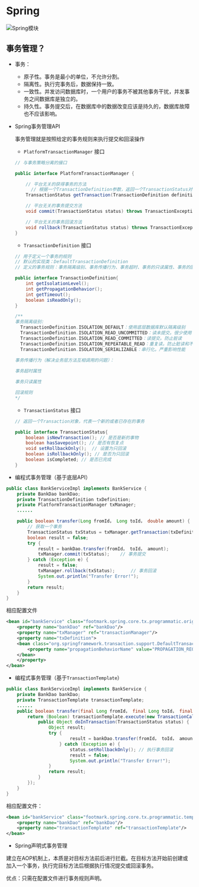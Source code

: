 # Spring

![Spring模块](/Users/eyreyoung/Desktop/Notes/Interview/img/Spring模块.png)

## 事务管理？

- 事务：

  - 原子性。事务是最小的单位，不允许分割。
  - 隔离性。执行完事务后，数据保持一致。
  - 一致性。并发访问数据库时，一个用户的事务不被其他事务干扰，并发事务之间数据库是独立的。
  - 持久性。事务提交后，在数据库中的数据改变应该是持久的，数据库故障也不应该影响。

- Spring事务管理API

  事务管理就是按照给定的事务规则来执行提交和回滚操作

  - `PlatformTransactionManager` 接口

  ```java
  // 与事务策略分离的接口
  
  public interface PlatformTransactionManager {
  
      // 平台无关的获得事务的方法
    	// 根据一个TransactionDefinition参数，返回一个TransactionStatus对象，可能是已存在的事务对象，也可能是新的事务对象
      TransactionStatus getTransaction(TransactionDefinition definition) throws TransactionException;
  
      // 平台无关的事务提交方法
      void commit(TransactionStatus status) throws TransactionException;
  
      // 平台无关的事务回滚方法
      void rollback(TransactionStatus status) throws TransactionException;
  }
  ```

  - `TransactionDefinition` 接口

  ```java
  // 用于定义一个事务的规则
  // 默认的实现类：DefaultTransactionDefinition
  // 定义的事务规则：事务隔离级别、事务传播行为、事务超时、事务的只读属性、事务的回滚规则
  
  public interface TransactionDefinition{
      int getIsolationLevel();
      int getPropagationBehavior();
      int getTimeout();
      boolean isReadOnly();
  }
  
  /**
  事务隔离级别:
  	TransactionDefinition.ISOLATION_DEFAULT：使用底层数据库默认隔离级别
  	TransactionDefinition.ISOLATION_READ_UNCOMMITTED：读未提交。很少使用
  	TransactionDefinition.ISOLATION_READ_COMMITTED：读提交。防止脏读
  	TransactionDefinition.ISOLATION_REPEATABLE_READ：重复读。防止脏读和不可重复读
  	TransactionDefinition.ISOLATION_SERIALIZABLE：串行化。严重影响性能
  	
  事务传播行为（解决业务层方法互相调用的问题）：
  
  事务超时属性
  
  事务只读属性
  
  回滚规则
  */
  ```

  - `TransactionStatus` 接口

  ```java
  // 返回一个Transaction对象，代表一个新的或者已存在的事务
  
  public interface TransactionStatus{
      boolean isNewTransaction(); // 是否是新的事物
      boolean hasSavepoint(); // 是否有恢复点
      void setRollbackOnly();  // 设置为只回滚
      boolean isRollbackOnly(); // 是否为只回滚
      boolean isCompleted; // 是否已完成
  }
  ```

- 编程式事务管理（基于底层API）

```java
public class BankServiceImpl implements BankService {
    private BankDao bankDao;
    private TransactionDefinition txDefinition;
    private PlatformTransactionManager txManager;
    ......

    public boolean transfer(Long fromId， Long toId， double amount) {
        // 获取一个事务
        TransactionStatus txStatus = txManager.getTransaction(txDefinition);
        boolean result = false;
        try {
            result = bankDao.transfer(fromId， toId， amount);
            txManager.commit(txStatus);    // 事务提交
        } catch (Exception e) {
            result = false;
            txManager.rollback(txStatus);      // 事务回滚
            System.out.println("Transfer Error!");
        }
        return result;
    }
}
```

相应配置文件

```XML
<bean id="bankService" class="footmark.spring.core.tx.programmatic.origin.BankServiceImpl">
    <property name="bankDao" ref="bankDao"/>
    <property name="txManager" ref="transactionManager"/>
    <property name="txDefinition">
    <bean class="org.springframework.transaction.support.DefaultTransactionDefinition">
        <property name="propagationBehaviorName" value="PROPAGATION_REQUIRED"/>
    </bean>
    </property>
</bean>
```

- 编程式事务管理（基于`TransactionTemplate`）

```java
public class BankServiceImpl implements BankService {
    private BankDao bankDao;
    private TransactionTemplate transactionTemplate;
    ......
    public boolean transfer(final Long fromId， final Long toId， final double amount) {
        return (Boolean) transactionTemplate.execute(new TransactionCallback(){ // 匿名内部类
            public Object doInTransaction(TransactionStatus status) {
                Object result;
                try {
                        result = bankDao.transfer(fromId， toId， amount);
                    } catch (Exception e) {
                        status.setRollbackOnly(); // 执行事务回滚
                        result = false;
                        System.out.println("Transfer Error!");
                }
                return result;
            }
        });
    }
}
```

相应配置文件：

```xml
<bean id="bankService" class="footmark.spring.core.tx.programmatic.template.BankServiceImpl">
    <property name="bankDao" ref="bankDao"/>
    <property name="transactionTemplate" ref="transactionTemplate"/>
</bean>
```

- Spring声明式事务管理

建立在AOP机制上，本质是对目标方法前后进行拦截。在目标方法开始前创建或加入一个事务，执行完目标方法后根据执行情况提交或回滚事务。

优点：只需在配置文件进行事务规则声明。